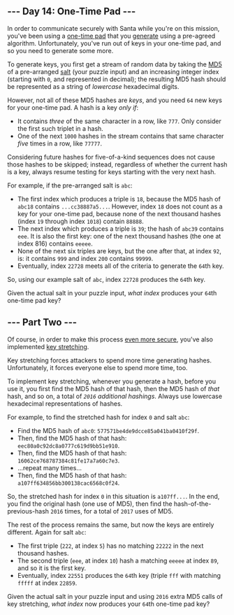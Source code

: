 --- Day 14: One-Time Pad ---
----------------------------

In order to communicate securely with Santa while you're on this
mission, you've been using a [one-time
pad](https://en.wikipedia.org/wiki/One-time_pad) that you
[generate](https://en.wikipedia.org/wiki/Security_through_obscurity)
using a <span
title="This also happens to be the plot of World War II.">pre-agreed
algorithm</span>. Unfortunately, you've run out of keys in your one-time
pad, and so you need to generate some more.

To generate keys, you first get a stream of random data by taking the
[MD5](https://en.wikipedia.org/wiki/MD5) of a pre-arranged
[salt](https://en.wikipedia.org/wiki/Salt_(cryptography)) (your puzzle
input) and an increasing integer index (starting with `0`, and
represented in decimal); the resulting MD5 hash should be represented as
a string of *lowercase* hexadecimal digits.

However, not all of these MD5 hashes are *keys*, and you need `64` new
keys for your one-time pad. A hash is a key *only if*:

-   It contains *three* of the same character in a row, like `777`. Only
    consider the first such triplet in a hash.
-   One of the next `1000` hashes in the stream contains that same
    character *five* times in a row, like `77777`.

Considering future hashes for five-of-a-kind sequences does not cause
those hashes to be skipped; instead, regardless of whether the current
hash is a key, always resume testing for keys starting with the very
next hash.

For example, if the pre-arranged salt is `abc`:

-   The first index which produces a triple is `18`, because the MD5
    hash of `abc18` contains `...cc38887a5...`. However, index `18` does
    not count as a key for your one-time pad, because none of the next
    thousand hashes (index `19` through index `1018`) contain `88888`.
-   The next index which produces a triple is `39`; the hash of `abc39`
    contains `eee`. It is also the first key: one of the next thousand
    hashes (the one at index 816) contains `eeeee`.
-   None of the next six triples are keys, but the one after that, at
    index `92`, is: it contains `999` and index `200` contains `99999`.
-   Eventually, index `22728` meets all of the criteria to generate the
    `64`th key.

So, using our example salt of `abc`, index `22728` produces the `64`th
key.

Given the actual salt in your puzzle input, *what index* produces your
`64`th one-time pad key?

--- Part Two ---
----------------

Of course, in order to make this process [even more
secure](https://en.wikipedia.org/wiki/MD5#Security), you've also
implemented [key
stretching](https://en.wikipedia.org/wiki/Key_stretching).

Key stretching forces attackers to spend more time generating hashes.
Unfortunately, it forces everyone else to spend more time, too.

To implement key stretching, whenever you generate a hash, before you
use it, you first find the MD5 hash of that hash, then the MD5 hash of
*that* hash, and so on, a total of *`2016` additional hashings*. Always
use lowercase hexadecimal representations of hashes.

For example, to find the stretched hash for index `0` and salt `abc`:

-   Find the MD5 hash of `abc0`: `577571be4de9dcce85a041ba0410f29f`.
-   Then, find the MD5 hash of that hash:
    `eec80a0c92dc8a0777c619d9bb51e910`.
-   Then, find the MD5 hash of that hash:
    `16062ce768787384c81fe17a7a60c7e3`.
-   ...repeat many times...
-   Then, find the MD5 hash of that hash:
    `a107ff634856bb300138cac6568c0f24`.

So, the stretched hash for index `0` in this situation is `a107ff...`.
In the end, you find the original hash (one use of MD5), then find the
hash-of-the-previous-hash `2016` times, for a total of `2017` uses of
MD5.

The rest of the process remains the same, but now the keys are entirely
different. Again for salt `abc`:

-   The first triple (`222`, at index `5`) has no matching `22222` in
    the next thousand hashes.
-   The second triple (`eee`, at index `10`) hash a matching `eeeee` at
    index `89`, and so it is the first key.
-   Eventually, index `22551` produces the `64`th key (triple `fff` with
    matching `fffff` at index `22859`.

Given the actual salt in your puzzle input and using `2016` extra MD5
calls of key stretching, *what index* now produces your `64`th one-time
pad key?
